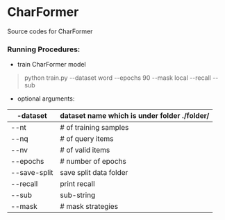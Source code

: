 # CharFormer

Source codes for CharFormer


### Running Procedures:

- train CharFormer model

> python train.py --dataset word --epochs 90 --mask local --recall --sub

- optional arguments:

| -dataset | dataset name which is under folder ./folder/  |
|---|---|
| --nt  | # of training samples  |
| --nq  | # of query items |
| --nv  | # of valid items  |
| --epochs  | # number of epochs  |
| --save-split  | save split data folder  |
| --recall  | print recall  |
| --sub  | sub-string  |
| --mask | # mask strategies  |
